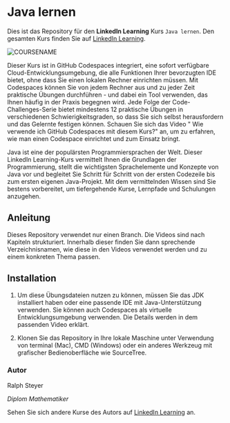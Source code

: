 # Java lernen

Dies ist das Repository für den **LinkedIn Learning** Kurs `Java lernen`. Den gesamten Kurs finden Sie auf [LinkedIn Learning][lil-course-url].

![COURSENAME][lil-thumbnail-url] 

Dieser Kurs ist in GitHub Codespaces integriert, eine sofort verfügbare Cloud-Entwicklungsumgebung, die alle Funktionen Ihrer bevorzugten IDE bietet, ohne dass Sie einen lokalen Rechner einrichten müssen. Mit Codespaces können Sie von jedem Rechner aus und zu jeder Zeit praktische Übungen durchführen - und dabei ein Tool verwenden, das Ihnen häufig in der Praxis begegnen wird. 
Jede Folge der Code-Challenges-Serie bietet mindestens 12 praktische Übungen in verschiedenen Schwierigkeitsgraden, so dass Sie sich selbst herausfordern und das Gelernte festigen können. Schauen Sie sich das Video " Wie verwende ich GitHub Codespaces mit diesem Kurs?" an, um zu erfahren, wie man einen Codespace einrichtet und zum Einsatz bringt. 

Java ist eine der populärsten Programmiersprachen der Welt. Dieser LinkedIn Learning-Kurs vermittelt Ihnen die Grundlagen der Programmierung, stellt die wichtigsten Sprachelemente und Konzepte von Java vor und begleitet Sie Schritt für Schritt von der ersten Codezeile bis zum ersten eigenen Java-Projekt. Mit dem vermittelnden Wissen sind Sie bestens vorbereitet, um tiefergehende Kurse, Lernpfade und Schulungen anzugehen.

## Anleitung

Dieses Repository verwendet nur einen Branch. Die Videos sind nach Kapiteln strukturiert. Innerhalb dieser finden Sie dann sprechende Verzeichnisnamen, wie diese in den Videos verwendet werden und zu einem konkreten Thema passen.

## Installation

1. Um diese Übungsdateien nutzen zu können, müssen Sie das JDK installiert haben oder eine passende IDE mit Java-Unterstützung verwenden. Sie können auch Codespaces als virtuelle Entwicklungsumgebung verwenden. Die Details werden in dem passenden Video erklärt.

2. Klonen Sie das Repository in Ihre lokale Maschine unter Verwendung von terminal (Mac), CMD (Windows) oder ein anderes Werkzeug mit grafischer Bedienoberfläche wie SourceTree.

### Autor

Ralph Steyer

_Diplom Mathematiker_

Sehen Sie sich andere Kurse des Autors auf [LinkedIn Learning](https://www.linkedin.com/learning/instructors/ralph-steyer) an.

[0]: # (Replace these placeholder URLs with actual course URLs)
[lil-course-url]: https://www.linkedin.com/learning/java-lernen-22313270
[lil-thumbnail-url]: https://media.licdn.com/dms/image/D560DAQHfmyNsEHvb4A/learning-public-crop_675_1200/0/1683779834311?e=2147483647&v=beta&t=bBxsT6P4Yyz7ZhqH8WiGfLGwQ--Zj_GoXlnZ0gjkUa0
